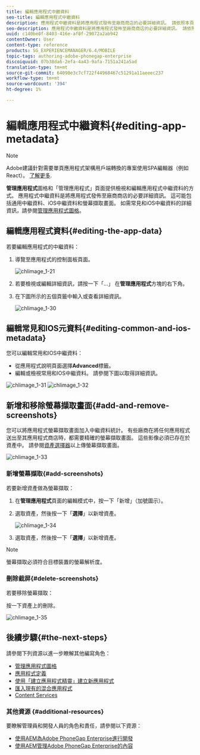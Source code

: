 ```yaml
---
title: 編輯應用程式中繼資料
seo-title: 編輯應用程式中繼資料
description: 應用程式中繼資料是將應用程式發佈至廠商商店的必要詳細資訊。 請依照本頁來瞭解如何編輯應用程式資料。
seo-description: 應用程式中繼資料是將應用程式發佈至廠商商店的必要詳細資訊。 請依照本頁來瞭解如何編輯應用程式資料。
uuid: c140be0f-8403-416e-af0f-29072a2ab942
contentOwner: User
content-type: reference
products: SG_EXPERIENCEMANAGER/6.4/MOBILE
topic-tags: authoring-adobe-phonegap-enterprise
discoiquuid: 07b38da6-2efa-4a43-9afa-7151a241a5ad
translation-type: tm+mt
source-git-commit: 64090e3c7cf722f44968467c51291a11aeeec237
workflow-type: tm+mt
source-wordcount: '394'
ht-degree: 1%

---
```



# 編輯應用程式中繼資料{#editing-app-metadata}

>[!NOTE]
>
>Adobe建議針對需要單頁應用程式架構用戶端轉換的專案使用SPA編輯器（例如React）。 [了解更多](/help/sites-developing/spa-overview.md).

**管理應用程式**&#x200B;圖格和「管理應用程式」頁面提供檢視和編輯應用程式中繼資料的方式。 應用程式中繼資料是將應用程式發佈至廠商商店的必要詳細資訊。 這可能包括通用中繼資料、iOS中繼資料和螢幕擷取畫面。 如需常見和iOS中繼資料的詳細資訊，請參閱[管理應用程式圖格](/help/mobile/phonegap-app-details-tile.md)。

## 編輯應用程式資料{#editing-the-app-data}

若要編輯應用程式的中繼資料：

1. 導覽至應用程式的控制面板頁面。

   ![chlimage_1-21](assets/chlimage_1-29.png)

1. 若要檢視或編輯詳細資訊，請按一下「...」 在&#x200B;**管理應用程式**&#x200B;方塊的右下角。

1. 在下圖所示的五個頁籤中輸入或查看詳細資訊。

   ![chlimage_1-30](assets/chlimage_1-30.png)

## 編輯常見和IOS元資料{#editing-common-and-ios-metadata}

您可以編輯常用和IOS中繼資料：

* 從應用程式說明頁面選擇&#x200B;**Advanced**&#x200B;標籤。
* 編輯或檢視常用和IOS中繼資料。 請參閱下圖以取得詳細資訊。

![chlimage_1-31](assets/chlimage_1-31.png) ![chlimage_1-32](assets/chlimage_1-32.png)

## 新增和移除螢幕擷取畫面{#add-and-remove-screenshots}

您可以將應用程式螢幕擷取畫面加入中繼資料統計。 有些廠商在將任何應用程式送出至其應用程式商店時，都需要精確的螢幕擷取畫面。 這些影像必須已存在於資產中。 請參閱[資產選擇器](/help/assets/asset-selector.md)以上傳螢幕擷取畫面。

![chlimage_1-33](assets/chlimage_1-33.png)

### 新增螢幕擷取{#add-screenshots}

若要新增資產做為螢幕擷取：

1. 在&#x200B;**管理應用程式**&#x200B;頁面的編輯模式中，按一下「新增」（加號圖示）。
1. 選取資產，然後按一下「**選擇**」以新增資產。

   ![chlimage_1-34](assets/chlimage_1-34.png)

1. 選取資產，然後按一下「**選擇**」以新增資產。

>[!NOTE]
>
>螢幕擷取必須符合目標裝置的螢幕解析度。

### 刪除截屏{#delete-screenshots}

若要移除螢幕擷取：

按一下資產上的刪除。

![chlimage_1-35](assets/chlimage_1-35.png)

## 後續步驟{#the-next-steps}

請參閱下列資源以進一步瞭解其他編寫角色：

* [管理應用程式圖格](/help/mobile/phonegap-app-details-tile.md)
* [應用程式定義](/help/mobile/phonegap-app-definitions.md)
* [使用「建立應用程式精靈」建立新應用程式](/help/mobile/phonegap-create-new-app.md)
* [匯入現有的混合應用程式](/help/mobile/phonegap-adding-content-to-imported-app.md)
* [Content Services](/help/mobile/develop-content-as-a-service.md)

### 其他資源 {#additional-resources}

要瞭解管理員和開發人員的角色和責任，請參閱以下資源：

* [使用AEM為Adobe PhoneGap Enterprise進行開發](/help/mobile/developing-in-phonegap.md)
* [使用AEM管理Adobe PhoneGap Enterprise的內容](/help/mobile/administer-phonegap.md)
